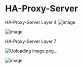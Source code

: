 # HA-Proxy-Server

HA-Proxy-Server Layer 4
![image](https://github.com/user-attachments/assets/92fb471b-7fa3-4027-b0a8-7a0166821d31)


![image](https://github.com/user-attachments/assets/8d46762c-a2ba-4ca4-98bc-d09f1c8e9eb9)



HA-Proxy-Server Layer 7 

![Uploading image.png…]()


![image](https://github.com/user-attachments/assets/7b93b1a1-5756-455b-a3fd-88993e2e386b)

